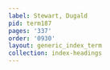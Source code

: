 ```yaml
---
label: Stewart, Dugald
pid: term187
pages: '337'
order: '0930'
layout: generic_index_term
collection: index-headings
---
```


